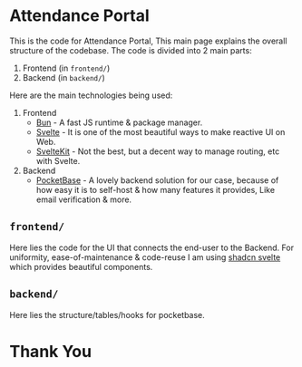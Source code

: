 # Attendance Portal
This is the code for Attendance Portal, This main page explains the
overall structure of the codebase. The code is divided into 2 main parts:
1. Frontend (in `frontend/`)
2. Backend (in `backend/`)

Here are the main technologies being used:
1. Frontend
   - [Bun](https://bun.sh) - A fast JS runtime & package manager.
   - [Svelte](https://svelte.dev) - It is one of the most beautiful
     ways to make reactive UI on Web.
   - [SvelteKit](https://svelte.dev/docs/kit) - Not the best, but
      a decent way to manage routing, etc with Svelte.
2. Backend
   - [PocketBase](https://pocketbase.io) - A lovely backend solution
     for our case, because of how easy it is to self-host & how many
     features it provides, Like email verification & more.

## `frontend/`
Here lies the code for the UI that connects the end-user to the
Backend. For uniformity, ease-of-maintenance & code-reuse I am
using [shadcn svelte](https://shadcn-svelte.com) which provides
beautiful components.

## `backend/`
Here lies the structure/tables/hooks for pocketbase.

# Thank You
